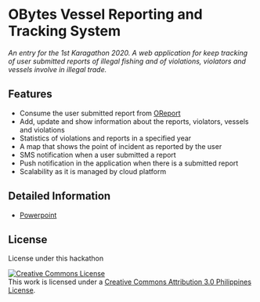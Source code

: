 # OBytes Vessel Reporting and Tracking System
*An entry for the 1st Karagathon 2020. A web application for keep tracking of user submitted reports of illegal fishing and of violations, violators
and vessels involve in illegal trade.*

## Features
* Consume the user submitted report from [OReport](https://github.com/rjtmahinay/illegal-fishing-report-mobile)
* Add, update and show information about the reports, violators, vessels and violations
* Statistics of violations and reports in a specified year
* A map that shows the point of incident as reported by the user
* SMS notification when a user submitted a report
* Push notification in the application when there is a submitted report
* Scalability as it is managed by cloud platform

## Detailed Information
* [Powerpoint](https://1drv.ms/p/s!ApZExzU1v69ym0jVJOq3lIMn26ni?e=rpaeEJ)

## License
License under this hackathon

<a rel="license" href="http://creativecommons.org/licenses/by/3.0/ph/"><img alt="Creative Commons License" style="border-width:0" src="https://i.creativecommons.org/l/by/3.0/ph/88x31.png" /></a><br />This work is licensed under a <a rel="license" href="http://creativecommons.org/licenses/by/3.0/ph/">Creative Commons Attribution 3.0 Philippines License</a>.
